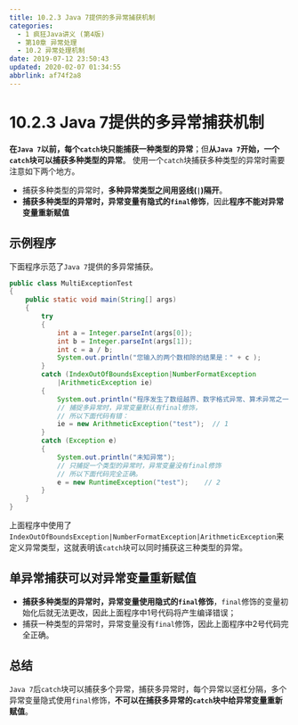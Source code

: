 ```yaml
---
title: 10.2.3 Java 7提供的多异常捕获机制
categories: 
  - 1 疯狂Java讲义 (第4版)
  - 第10章 异常处理
  - 10.2 异常处理机制
date: 2019-07-12 23:50:43
updated: 2020-02-07 01:34:55
abbrlink: af74f2a8
---
```

# 10.2.3 Java 7提供的多异常捕获机制
**在`Java 7`以前，每个`catch`块只能捕获一种类型的异常**；但**从`Java 7`开始，一个`catch`块可以捕获多种类型的异常**。
使用一个`catch`块捕获多种类型的异常时需要注意如下两个地方。

- 捕获多种类型的异常时，**多种异常类型之间用竖线(`|`)隔开**。
- **捕获多种类型的异常时，异常变量有隐式的`final`修饰**，因此**程序不能对异常变量重新赋值**

## 示例程序
下面程序示范了`Java 7`提供的多异常捕获。
```java
public class MultiExceptionTest
{
    public static void main(String[] args)
    {
        try
        {
            int a = Integer.parseInt(args[0]);
            int b = Integer.parseInt(args[1]);
            int c = a / b;
            System.out.println("您输入的两个数相除的结果是：" + c );
        }
        catch (IndexOutOfBoundsException|NumberFormatException
            |ArithmeticException ie)
        {
            System.out.println("程序发生了数组越界、数字格式异常、算术异常之一");
            // 捕捉多异常时，异常变量默认有final修饰，
            // 所以下面代码有错：
            ie = new ArithmeticException("test");  // 1
        }
        catch (Exception e)
        {
            System.out.println("未知异常");
            // 只捕捉一个类型的异常时，异常变量没有final修饰
            // 所以下面代码完全正确。
            e = new RuntimeException("test");    // 2
        }
    }
}
```
上面程序中使用了`IndexOutOfBoundsException|NumberFormatException|ArithmeticException`来定义异常类型，这就表明该`catch`块可以同时捕获这三种类型的异常。

## 单异常捕获可以对异常变量重新赋值
- **捕获多种类型的异常时，异常变量使用隐式的`final`修饰**，`final`修饰的变量初始化后就无法更改，因此上面程序中1号代码将产生编译错误；
- 捕获一种类型的异常时，异常变量没有`final`修饰，因此上面程序中2号代码完全正确。

## 总结
`Java 7`后`catch`块可以捕获多个异常，捕获多异常时，每个异常以竖杠分隔，多个异常变量隐式使用`final`修饰，**不可以在捕获多异常的`catch`块中给异常变量重新赋值**。

